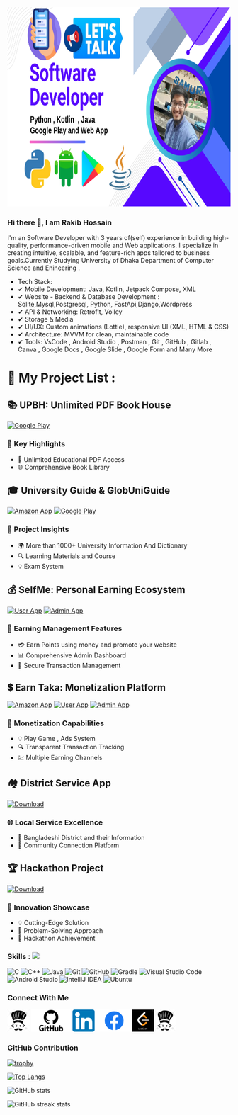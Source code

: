 
<img src='https://github.com/RlM100always/Hisab/blob/main/1.png?raw=true' weight="2000" height="450"  />

### Hi there 👋, I am Rakib Hossain

I'm an Software Developer with 3 years of(self) experience in building high-quality, performance-driven mobile and Web applications. I specialize in creating intuitive, scalable, and feature-rich apps tailored to business goals.Currently Studying University of Dhaka Department of Computer Science and Enineering .

* Tech Stack:
* ✔ Mobile Development: Java, Kotlin, Jetpack Compose, XML
* ✔ Website - Backend & Database Development : Sqlite,Mysql,Postgresql, Python, FastApi,Django,Wordpress
* ✔ API & Networking: Retrofit, Volley
* ✔ Storage & Media
* ✔ UI/UX: Custom animations (Lottie), responsive UI (XML, HTML & CSS)
* ✔ Architecture: MVVM for clean, maintainable code
* ✔ Tools: VsCode , Android Studio , Postman , Git , GitHub , Gitlab , Canva , Google Docs , Google Slide , Google Form and Many More 
   

# 🚀 My Project List : 

## 📚 UPBH: Unlimited PDF Book House
[![Google Play](https://img.shields.io/badge/Download-Google%20Play-green?style=for-the-badge&logo=google-play)](https://play.google.com/store/apps/details?id=com.techtravelcoder.educationalbooks)

### 🔑 Key Highlights
- 📖 Unlimited Educational PDF Access
- 🌐 Comprehensive Book Library

## 🎓 University Guide & GlobUniGuide
[![Amazon App](https://img.shields.io/badge/Amazon-Download-orange?style=for-the-badge&logo=amazon)](https://www.amazon.com/gp/product/B0CW18Z8CP)
[![Google Play](https://img.shields.io/badge/Google%20Play-Download-green?style=for-the-badge&logo=google-play)](https://play.google.com/store/apps/details?id=com.techtravelcoder.alluniversityinformation)

### 🌟 Project Insights
- 🌍 More than 1000+ University Information And Dictionary
- 🔍 Learning Materials and Course
- 💡 Exam System

## 💰 SelfMe: Personal Earning Ecosystem
[![User App](https://img.shields.io/badge/User%20App-Download-blue?style=for-the-badge)](https://drive.google.com/file/d/1l129EV-qURme2lS3GFmh675KM0KxHlaa/view?usp=sharing)
[![Admin App](https://img.shields.io/badge/Admin%20App-Download-red?style=for-the-badge)](https://drive.google.com/file/d/18THkrZzSHdEPL7jlcPuepYV2tthnh8gH/view?usp=sharing)

### 💸 Earning Management Features
- 💳 Earn Points using money and promote your website
- 📊 Comprehensive Admin Dashboard
- 🔐 Secure Transaction Management

## 💲 Earn Taka: Monetization Platform
[![Amazon App](https://img.shields.io/badge/Amazon-Download-orange?style=for-the-badge&logo=amazon)](https://www.amazon.com/gp/product/B0CVDWRPNV)
[![User App](https://img.shields.io/badge/User%20App-Download-blue?style=for-the-badge)](https://drive.google.com/file/d/11i9Szi7nFldGmGH41JOUs-Lbe3T43PD2/view?usp=sharing)
[![Admin App](https://img.shields.io/badge/Admin%20App-Download-red?style=for-the-badge)](https://drive.google.com/file/d/1hTaovIlHdBjrEuEvi7XFcbnw7dGQCiiB/view?usp=sharing)

### 🚀 Monetization Capabilities
- 💡 Play Game , Ads System 
- 🔍 Transparent Transaction Tracking
- 💹 Multiple Earning Channels

## 🏘️ District Service App
[![Download](https://img.shields.io/badge/Download-App-blue?style=for-the-badge)](https://drive.google.com/file/d/1NAriwHltHMHJMClYvG1YEWbPcM0ua0SV/view?usp=sharing)

### 🌐 Local Service Excellence
- 🏡 Bangladeshi District and their Information 
- 🤝 Community Connection Platform

## 🏆 Hackathon Project
[![Download](https://img.shields.io/badge/Download-App-blue?style=for-the-badge)](https://drive.google.com/file/d/1lPLrZ0z0jPTjW_foVIshM-_itcQXtxuE/view?usp=drive_link)

### 🔬 Innovation Showcase
- 💡 Cutting-Edge Solution
- 🚀 Problem-Solving Approach
- 🏅 Hackathon Achievement



### Skills :   <img src="https://media.giphy.com/media/WUlplcMpOCEmTGBtBW/giphy.gif" width="40">

![C](https://img.shields.io/badge/c-%2300599C.svg?style=for-the-badge&logo=c&logoColor=white)
![C++](https://img.shields.io/badge/c++-%2300599C.svg?style=for-the-badge&logo=c%2B%2B&logoColor=white)
![Java](https://img.shields.io/badge/java-%23ED8B00.svg?style=for-the-badge&logo=java&logoColor=white)
![Git](https://img.shields.io/badge/git-%23F05033.svg?style=for-the-badge&logo=git&logoColor=white)
![GitHub](https://img.shields.io/badge/github-%23121011.svg?style=for-the-badge&logo=github&logoColor=white)
![Gradle](https://img.shields.io/badge/Gradle-02303A.svg?style=for-the-badge&logo=Gradle&logoColor=white)
![Visual Studio Code](https://img.shields.io/badge/Visual%20Studio%20Code-0078d7.svg?style=for-the-badge&logo=visual-studio-code&logoColor=white)
![Android Studio](https://img.shields.io/badge/Android%20Studio-3DDC84.svg?style=for-the-badge&logo=android-studio&logoColor=white)
![IntelliJ IDEA](https://img.shields.io/badge/IntelliJIDEA-000000.svg?style=for-the-badge&logo=intellij-idea&logoColor=white)
![Ubuntu](https://img.shields.io/badge/Ubuntu-E95420?style=for-the-badge&logo=ubuntu&logoColor=white)

### Connect With Me 
<a   href="https://www.codechef.com/users/rakib55"  ><img src="https://github.com/RlM100always/RlM100always/blob/main/Picture/codechef%20(1).png"  weight="45" height="50"  /></a>
 [<img src='https://github.com/RlM100always/RlM100always/blob/main/logo/GitHub-logo.png' weight="50" height='50'>](https://github.com/RlM100always)  [<img  src='https://github.com/RlM100always/RlM100always/blob/main/logo/linkedin-logo.png' weight="45" height='50'>](https://www.linkedin.com/in/RlM100always) [<img  src='https://github.com/RlM100always/RlM100always/blob/main/logo/Facebook-logo.png' weight="50"  height='50'>](https://www.facebook.com/RlM100always)<a  href="https://leetcode.com/RlM100always/"  ><img    src="https://github.com/RlM100always/RlM100always/blob/main/logo/leetcode.png"   weight="40" height="50"  /></a><a   href="https://www.codechef.com/users/rlm100always"  ><img src="https://github.com/RlM100always/RlM100always/blob/main/Picture/codechef%20(1).png"  weight="45" height="50"  /></a>

### GitHub Contribution
[![trophy](https://github-profile-trophy.vercel.app/?username=RlM100always)](https://github.com/ryo-ma/github-profile-trophy)

[![Top Langs](https://github-readme-stats.vercel.app/api/top-langs/?username=RlM100always)](https://github.com/anuraghazra/github-readme-stats)

![GitHub stats](https://github-readme-stats.vercel.app/api?username=RlM100always&show_icons=true)  
  

![GitHub streak stats](https://streak-stats.demolab.com/?user=RlM100always)  


